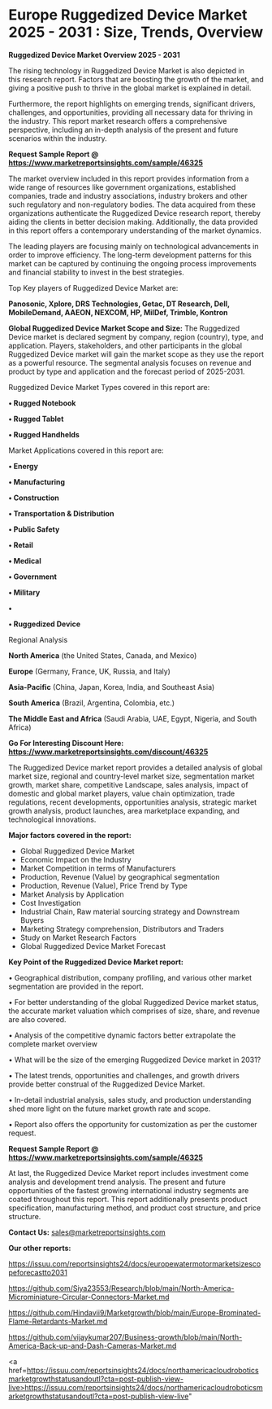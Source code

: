 # Europe Ruggedized Device Market 2025 - 2031 : Size, Trends, Overview

<Strong> Ruggedized Device Market Overview 2025 - 2031</strong>

The rising technology in Ruggedized Device Market is also depicted in this research report. Factors that are boosting the growth of the market, and giving a positive push to thrive in the global market is explained in detail.

Furthermore, the report highlights on emerging trends, significant drivers, challenges, and opportunities, providing all necessary data for thriving in the industry. This report market research offers a comprehensive perspective, including an in-depth analysis of the present and future scenarios within the industry.

<strong>Request Sample Report @ <a href=https://www.marketreportsinsights.com/sample/46325>https://www.marketreportsinsights.com/sample/46325</a></strong>

The market overview included in this report provides information from a wide range of resources like government organizations, established companies, trade and industry associations, industry brokers and other such regulatory and non-regulatory bodies. The data acquired from these organizations authenticate the Ruggedized Device research report, thereby aiding the clients in better decision making. Additionally, the data provided in this report offers a contemporary understanding of the market dynamics.

The leading players are focusing mainly on technological advancements in order to improve efficiency. The long-term development patterns for this market can be captured by continuing the ongoing process improvements and financial stability to invest in the best strategies.

Top Key players of Ruggedized Device Market are:

<strong>Panosonic, Xplore, DRS Technologies, Getac, DT Research, Dell, MobileDemand, AAEON, NEXCOM, HP, MilDef, Trimble, Kontron</strong>

<strong><b>Global Ruggedized Device Market Scope and Size:</b></strong>
The Ruggedized Device market is declared segment by company, region (country), type, and application. Players, stakeholders, and other participants in the global Ruggedized Device market will gain the market scope as they use the report as a powerful resource. The segmental analysis focuses on revenue and product by type and application and the forecast period of 2025-2031.

Ruggedized Device Market Types covered in this report are:

<strong>•  Rugged Notebook

•  Rugged Tablet

•  Rugged Handhelds</strong>

Market Applications covered in this report are:

<strong>•  Energy

•  Manufacturing

•  Construction

•  Transportation & Distribution

•  Public Safety

•  Retail

•  Medical

•  Government

•  Military

•  

•  Ruggedized Device</strong> 

Regional Analysis

<strong>North America</strong> (the United States, Canada, and Mexico)

<strong>Europe</strong> (Germany, France, UK, Russia, and Italy)

<strong>Asia-Pacific</strong> (China, Japan, Korea, India, and Southeast Asia)

<strong>South America</strong> (Brazil, Argentina, Colombia, etc.)

<strong>The Middle East and Africa</strong> (Saudi Arabia, UAE, Egypt, Nigeria, and South Africa)

<strong>Go For Interesting Discount Here: <a href=https://www.marketreportsinsights.com/discount/46325>https://www.marketreportsinsights.com/discount/46325</a></strong>

The Ruggedized Device market report provides a detailed analysis of global market size, regional and country-level market size, segmentation market growth, market share, competitive Landscape, sales analysis, impact of domestic and global market players, value chain optimization, trade regulations, recent developments, opportunities analysis, strategic market growth analysis, product launches, area marketplace expanding, and technological innovations.

<strong><b>Major factors covered in the report:</b></strong>
<ul>
  <li>Global Ruggedized Device Market </li>
  <li>Economic Impact on the Industry</li>
  <li>Market Competition in terms of Manufacturers</li>
  <li>Production, Revenue (Value) by geographical segmentation</li>
  <li>Production, Revenue (Value), Price Trend by Type</li>
  <li>Market Analysis by Application</li>
  <li>Cost Investigation</li>
  <li>Industrial Chain, Raw material sourcing strategy and Downstream Buyers</li>
  <li>Marketing Strategy comprehension, Distributors and Traders</li>
  <li>Study on Market Research Factors</li>
  <li>Global Ruggedized Device Market Forecast</li>
</ul>

<strong><b>Key Point of the Ruggedized Device Market report:</b></strong>

• Geographical distribution, company profiling, and various other market segmentation are provided in the report.

• For better understanding of the global Ruggedized Device market status, the accurate market valuation which comprises of size, share, and revenue are also covered.

• Analysis of the competitive dynamic factors better extrapolate the complete market overview

• What will be the size of the emerging Ruggedized Device market in 2031?

• The latest trends, opportunities and challenges, and growth drivers provide better construal of the Ruggedized Device Market.

• In-detail industrial analysis, sales study, and production understanding shed more light on the future market growth rate and scope.

• Report also offers the opportunity for customization as per the customer request.

<strong>Request Sample Report @ <a href=https://www.marketreportsinsights.com/sample/46325>https://www.marketreportsinsights.com/sample/46325</a></strong>

At last, the Ruggedized Device Market report includes investment come analysis and development trend analysis. The present and future opportunities of the fastest growing international industry segments are coated throughout this report. This report additionally presents product specification, manufacturing method, and product cost structure, and price structure.

<strong>Contact Us:</strong>
sales@marketreportsinsights.com

<strong>Our other reports:</strong>

<a href=https://issuu.com/reportsinsights24/docs/europewatermotormarketsizescopeforecastto2031>https://issuu.com/reportsinsights24/docs/europewatermotormarketsizescopeforecastto2031</a>

<a href=https://github.com/Siya23553/Research/blob/main/North-America-Microminiature-Circular-Connectors-Market.md>https://github.com/Siya23553/Research/blob/main/North-America-Microminiature-Circular-Connectors-Market.md</a>

<a href=https://github.com/Hindavii9/Marketgrowth/blob/main/Europe-Brominated-Flame-Retardants-Market.md>https://github.com/Hindavii9/Marketgrowth/blob/main/Europe-Brominated-Flame-Retardants-Market.md</a>

<a href=https://github.com/vijaykumar207/Business-growth/blob/main/North-America-Back-up-and-Dash-Cameras-Market.md>https://github.com/vijaykumar207/Business-growth/blob/main/North-America-Back-up-and-Dash-Cameras-Market.md</a>

<a href=https://issuu.com/reportsinsights24/docs/northamericacloudroboticsmarketgrowthstatusandoutl?cta=post-publish-view-live>https://issuu.com/reportsinsights24/docs/northamericacloudroboticsmarketgrowthstatusandoutl?cta=post-publish-view-live</a>"
